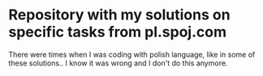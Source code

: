 # Repository with my solutions on specific tasks from pl.spoj.com

There were times when I was coding with polish language, like in some of these solutions.. I know it was wrong and I don't do this anymore.
